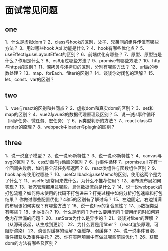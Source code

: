 # 面试常见问题

## one

1、什么是虚拟dom？
2、class与hook的区别，父子、兄弟间的组件传值有哪些方法？
3、用过哪些hook Api 功能是什么？
4、hook有哪些优化点？
5、useEffect与useLayoutEffect的区别？
6、前端优化有哪些？
7、原型、原型链是什么？作用是什么？
8、es6用过哪些方法？
9、promise有哪些方法？
10、http与https的区别？
11、深拷贝与浅拷贝的区别，分别有哪些方法？
12、url后的参数处理？
13、map、forEach、filter的区别？
14、谈谈你对闭包的理解？
15、let、const、var的区别？

## two

1、vue与react的区别和共同点？
2、虚拟dom和真实dom的区别？
3、set和map的区别？
4、vue2与vue3的数据代理原理及区别？
5、说一说js事件循环 （同步任务、微任务、宏任务）？
6、js类型判断的方法？
7、react  class中render的原理？
8、webpack中loader与plugin的区别？

## three

1、说一说盒子模型？
2、说一说h5新特性？
3、说一说c3新特性？
4、canvas与svg的区别？
5、css动画与js动画的区别？
6、js事件循环
7、promise.all  在有一个回调失败后，如何将全部任务都返回？
8、react类组件与函数组件区别？
9、hook  api有使用过哪些？
10、useCallback与useMemo的区别，使用这两个是为了什么？
11、useRef通常用来做什么，为什么不推荐使用？
12、瀑布流布局如何实现？
13、状态管理都用过哪些，具体数据流向是什么？
14、说一说webpack的打包流程？如何将未使用的代码不打包进来？打完过程中如何分析打包速率和打包结果？
你做过哪些配置优化？4和5的区别有了解过吗？
15、左边固定，右边铺满的布局该如何实现？有哪些方法？
16、说一说flex的复合属性？
17、js数据类型有哪些？
18、this指向？
19、什么是闭包？为什么要用闭包？使用闭包时如何避免内存泄漏的问题？
20、setState为什么是异步的？
21、谈谈对fiber的理解 ？（从源码谈起，从生成到更新）
22、为什么要是用fiber？（react渲染原理，可阻断渲染）
23、谈谈对缓存的理解？强缓存、弱缓存？
24、说一说事件冒泡、事件捕获以及事件委托？
25、你在实际项目中有做过哪些前端优化？
26、获取dom的方法有哪些及区别？
